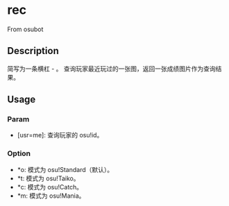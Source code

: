 # rec
From osubot
## Description
简写为一条横杠 - 。
查询玩家最近玩过的一张图，返回一张成绩图片作为查询结果。
## Usage
### Param
- [usr=me]: 查询玩家的 osu!id。
### Option
- *o: 模式为 osu!Standard（默认）。
- *t: 模式为 osu!Taiko。
- *c: 模式为 osu!Catch。
- *m: 模式为 osu!Mania。